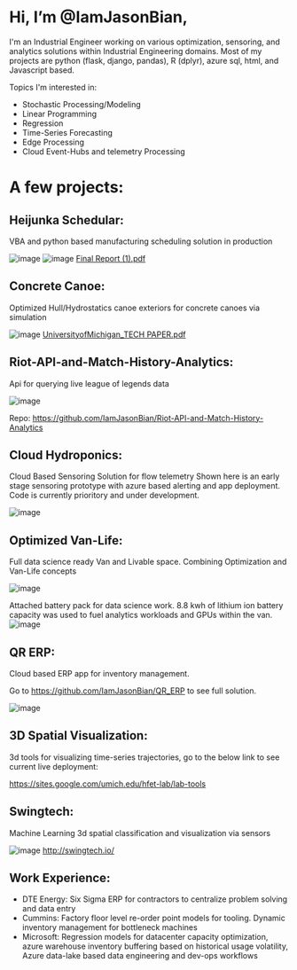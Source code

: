 
<!---
IamJasonBian/IamJasonBian is a ✨ special ✨ repository because its `README.md` (this file) appears on your GitHub profile.
You can click the Preview link to take a look at your changes.
--->
# Hi, I’m @IamJasonBian, 

I'm an Industrial Engineer working on various optimization, sensoring, and analytics solutions within Industrial Engineering domains. Most of my projects are python (flask, django, pandas), R (dplyr), azure sql, html, and Javascript based.

Topics I'm interested in: 
  * Stochastic Processing/Modeling 
  * Linear Programming
  * Regression
  * Time-Series Forecasting
  * Edge Processing
  * Cloud Event-Hubs and telemetry Processing
  
 # A few projects:
  
  
  ## Heijunka Schedular: 
  VBA and python based manufacturing scheduling solution in production

  ![image](https://user-images.githubusercontent.com/16582383/118032317-6337f580-b31c-11eb-88eb-cdbe0ab4fa45.png)
  ![image](https://user-images.githubusercontent.com/16582383/118032361-721ea800-b31c-11eb-8cb3-695b428a3486.png)
  [Final Report (1).pdf](https://github.com/IamJasonBian/IamJasonBian/files/6504712/Final.Report.1.pdf)

  ## Concrete Canoe: 
  Optimized Hull/Hydrostatics canoe exteriors for concrete canoes via simulation
  
  ![image](https://user-images.githubusercontent.com/16582383/118032626-bd38bb00-b31c-11eb-93ca-d78dbe76b86b.png)
  [UniversityofMichigan_TECH PAPER.pdf](https://github.com/IamJasonBian/IamJasonBian/files/6504718/UniversityofMichigan_TECH.PAPER.pdf) 

  ## Riot-API-and-Match-History-Analytics: 
  Api for querying live league of legends data
  
  ![image](https://user-images.githubusercontent.com/16582383/118032998-23254280-b31d-11eb-86bd-91ab7e18fee9.png)
  
  Repo: <https://github.com/IamJasonBian/Riot-API-and-Match-History-Analytics>

  ## Cloud Hydroponics: 
  Cloud Based Sensoring Solution for flow telemetry 
  Shown here is an early stage sensoring prototype with azure based alerting and app deployment. Code is currently prioritory and under development.
  
  ![image](https://user-images.githubusercontent.com/16582383/118032925-0ab52800-b31d-11eb-9ff7-ad16fc96e6d4.png)

  ## Optimized Van-Life: 
  Full data science ready Van and Livable space. Combining Optimization and Van-Life concepts
  
  ![image](https://user-images.githubusercontent.com/16582383/118031913-e86eda80-b31b-11eb-88c2-2a4242a13c53.png)
  
  Attached battery pack for data science work. 8.8 kwh of lithium ion battery capacity was used to fuel analytics workloads and GPUs within the van.   
  ![image](https://user-images.githubusercontent.com/16582383/118032867-fcffa280-b31c-11eb-9ad4-debc6f7168c2.png)

  ## QR ERP: 
  Cloud based ERP app for inventory management.
  
  Go to <https://github.com/IamJasonBian/QR_ERP> to see full solution.
  
  ![image](https://user-images.githubusercontent.com/16582383/118032035-0dfbe400-b31c-11eb-93f7-4ec9914af902.png)

  ## 3D Spatial Visualization: 
  3d tools for visualizing time-series trajectories, go to the below link to see current live deployment:
  
  https://sites.google.com/umich.edu/hfet-lab/lab-tools
  
  ## Swingtech: 
  Machine Learning 3d spatial classification and visualization via sensors
  
  ![image](https://user-images.githubusercontent.com/16582383/118032809-ed805980-b31c-11eb-965e-4729abbd7419.png)
  <http://swingtech.io/>

 
  
 ## Work Experience:
   * DTE Energy: Six Sigma ERP for contractors to centralize problem solving and data entry
   * Cummins: Factory floor level re-order point models for tooling. Dynamic inventory management for bottleneck machines
   * Microsoft: Regression models for datacenter capacity optimization, azure warehouse inventory buffering based on historical usage volatility, Azure data-lake based data engineering and dev-ops workflows
   
   
